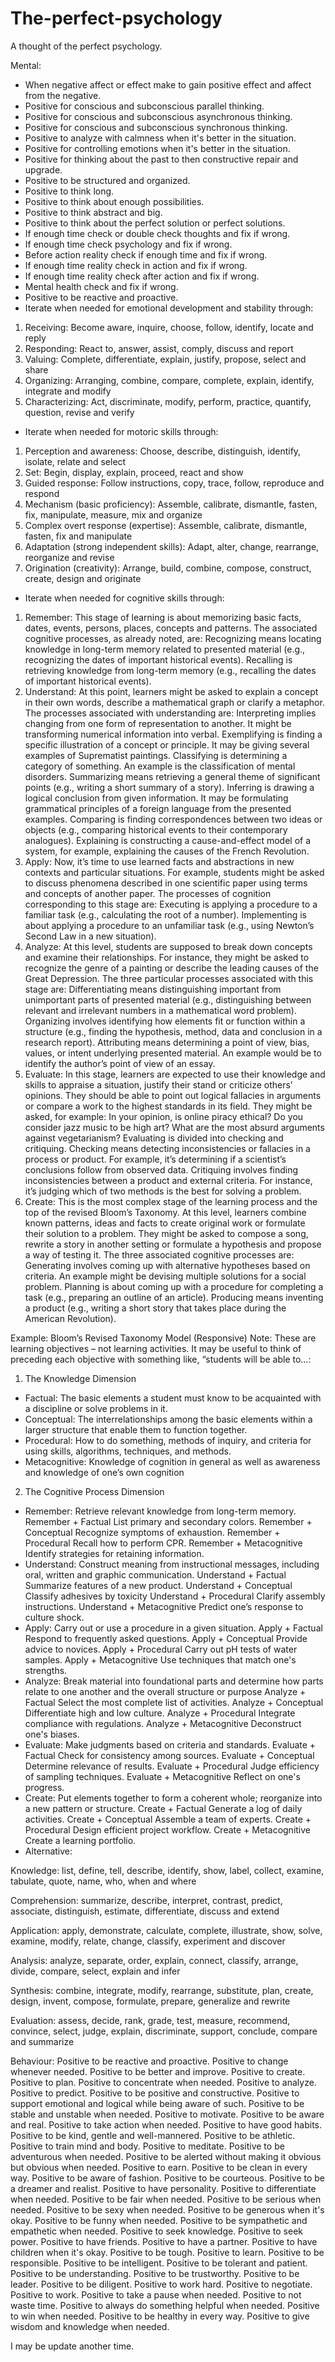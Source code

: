 # The-perfect-psychology
A thought of the perfect psychology.

Mental:
+ When negative affect or effect make to gain positive effect and affect from the negative.
+ Positive for conscious and subconscious parallel thinking.
+ Positive for conscious and subconscious asynchronous thinking.
+ Positive for conscious and subconscious synchronous thinking.
+ Positive to analyze with calmness when it's better in the situation.
+ Positive for controlling emotions when it's better in the situation.
+ Positive for thinking about the past to then constructive repair and upgrade.
+ Positive to be structured and organized.
+ Positive to think long.
+ Positive to think about enough possibilities.
+ Positive to think abstract and big.
+ Positive to think about the perfect solution or perfect solutions.
+ If enough time check or double check thoughts and fix if wrong.
+ If enough time check psychology and fix if wrong.
+ Before action reality check if enough time and fix if wrong.
+ If enough time reality check in action and fix if wrong.
+ If enough time reality check after action and fix if wrong.
+ Mental health check and fix if wrong.
+ Positive to be reactive and proactive.
+ Iterate when needed for emotional development and stability through:
1. Receiving: Become aware, inquire, choose, follow, identify, locate and reply
2. Responding: React to, answer, assist, comply, discuss and report
3. Valuing: Complete, differentiate, explain, justify, propose, select and share
4. Organizing: Arranging, combine, compare, complete, explain, identify, integrate and modify
5. Characterizing:  Act, discriminate, modify, perform, practice, quantify, question, revise and verify
+ Iterate when needed for motoric skills through:
1. Perception and awareness: Choose, describe, distinguish, identify, isolate, relate and select
2. Set: Begin, display, explain, proceed, react and show
3. Guided response: Follow instructions, copy, trace, follow, reproduce and respond
4. Mechanism (basic proficiency): Assemble, calibrate, dismantle, fasten, fix, manipulate, measure, mix and organize
5. Complex overt response (expertise): Assemble, calibrate, dismantle, fasten, fix and manipulate
6. Adaptation (strong independent skills): Adapt, alter, change, rearrange, reorganize and revise
7. Origination (creativity): Arrange, build, combine, compose, construct, create, design and originate
+ Iterate when needed for cognitive skills through:
1. Remember: This stage of learning is about memorizing basic facts, dates, events, persons, places, concepts and patterns.
The associated cognitive processes, as already noted, are:
Recognizing means locating knowledge in long-term memory related to presented material (e.g., recognizing the dates of important historical events).
Recalling is retrieving knowledge from long-term memory (e.g., recalling the dates of important historical events).
2. Understand: At this point, learners might be asked to explain a concept in their own words, describe a mathematical graph or clarify a metaphor.
The processes associated with understanding are:
Interpreting implies changing from one form of representation to another. It might be transforming numerical information into verbal.
Exemplifying is finding a specific illustration of a concept or principle. It may be giving several examples of Suprematist paintings.
Classifying is determining a category of something. An example is the classification of mental disorders.
Summarizing means retrieving a general theme of significant points (e.g., writing a short summary of a story).
Inferring is drawing a logical conclusion from given information. It may be formulating grammatical principles of a foreign language from the presented examples.
Comparing is finding correspondences between two ideas or objects (e.g., comparing historical events to their contemporary analogues).
Explaining is constructing a cause-and-effect model of a system, for example, explaining the causes of the French Revolution.
3. Apply: Now, it’s time to use learned facts and abstractions in new contexts and particular situations.
For example, students might be asked to discuss phenomena described in one scientific paper using terms and concepts of another paper.
The processes of cognition corresponding to this stage are:
Executing is applying a procedure to a familiar task (e.g., calculating the root of a number).
Implementing is about applying a procedure to an unfamiliar task (e.g., using Newton’s Second Law in a new situation).
4. Analyze: At this level, students are supposed to break down concepts and examine their relationships.
For instance, they might be asked to recognize the genre of a painting or describe the leading causes of the Great Depression.
The three particular processes associated with this stage are:
Differentiating means distinguishing important from unimportant parts of presented material (e.g., distinguishing between relevant and irrelevant numbers in a mathematical word problem).
Organizing involves identifying how elements fit or function within a structure (e.g., finding the hypothesis, method, data and conclusion in a research report).
Attributing means determining a point of view, bias, values, or intent underlying presented material. An example would be to identify the author’s point of view of an essay.
5. Evaluate: In this stage, learners are expected to use their knowledge and skills to appraise a situation, justify their stand or criticize others’ opinions. They should be able to point out logical fallacies in arguments or compare a work to the highest standards in its field.
They might be asked, for example:
In your opinion, is online piracy ethical?
Do you consider jazz music to be high art?
What are the most absurd arguments against vegetarianism?
Evaluating is divided into checking and critiquing.
Checking means detecting inconsistencies or fallacies in a process or product. For example, it’s determining if a scientist’s conclusions follow from observed data.
Critiquing involves finding inconsistencies between a product and external criteria. For instance, it’s judging which of two methods is the best for solving a problem.
6. Create: This is the most complex stage of the learning process and the top of the revised Bloom’s Taxonomy.
At this level, learners combine known patterns, ideas and facts to create original work or formulate their solution to a problem.
They might be asked to compose a song, rewrite a story in another setting or formulate a hypothesis and propose a way of testing it.
The three associated cognitive processes are:
Generating involves coming up with alternative hypotheses based on criteria. An example might be devising multiple solutions for a social problem.
Planning is about coming up with a procedure for completing a task (e.g., preparing an outline of an article).
Producing means inventing a product (e.g., writing a short story that takes place during the American Revolution).


Example:
Bloom’s Revised Taxonomy Model (Responsive)
Note: These are learning objectives – not learning activities. It may be useful to think of preceding each objective with something like, “students will be able to…:
1. The Knowledge Dimension
+ Factual: The basic elements a student must know to be acquainted with a discipline or solve problems in it.
+ Conceptual: The interrelationships among the basic elements within a larger structure that enable them to function together.
+ Procedural: How to do something, methods of inquiry, and criteria for using skills, algorithms, techniques, and methods.
+ Metacognitive: Knowledge of cognition in general as well as awareness and knowledge of one’s own cognition
2. The Cognitive Process Dimension
+ Remember: Retrieve relevant knowledge from long-term memory.
		Remember + Factual
			List primary and secondary colors.
		Remember + Conceptual
			Recognize symptoms of exhaustion.
		Remember + Procedural
			Recall how to perform CPR.
		Remember + Metacognitive
			Identify strategies for retaining information.
+ Understand: Construct meaning from instructional messages, including oral, written and graphic communication.
		Understand + Factual
			Summarize features of a new product.
		Understand + Conceptual
			Classify adhesives by toxicity
		Understand + Procedural
			Clarify assembly instructions.
		Understand + Metacognitive
			Predict one’s response to culture shock.
+ Apply: Carry out or use a procedure in a given situation.
		Apply + Factual
			Respond to frequently asked questions.
		Apply + Conceptual
			Provide advice to novices.
		Apply + Procedural
			Carry out pH tests of water samples.
		Apply + Metacognitive
			Use techniques that match one's strengths.
+ Analyze: Break material into foundational parts and determine how parts relate to one another and the overall structure or purpose
		Analyze + Factual
			Select the most complete list of activities.
		Analyze + Conceptual
			Differentiate high and low culture.
		Analyze + Procedural
			Integrate compliance with regulations.
		Analyze + Metacognitive
			Deconstruct one's biases.
+	Evaluate: Make judgments based on criteria and standards.
		Evaluate + Factual
			Check for consistency among sources.
		Evaluate + Conceptual
			Determine relevance of results.
		Evaluate + Procedural
			Judge efficiency of sampling techniques.
		Evaluate + Metacognitive
			Reflect on one's progress.
+ Create: Put elements together to form a coherent whole; reorganize into a new pattern or structure.
		Create + Factual
			Generate a log of daily activities.
		Create + Conceptual
			Assemble a team of experts.
		Create + Procedural
			Design efficient project workflow.
		Create + Metacognitive
			Create a learning portfolio.
+ Alternative:

Knowledge: list, define, tell, describe, identify, show, label, collect, examine, tabulate, quote, name, who, when and where

Comprehension: summarize, describe, interpret, contrast, predict, associate, distinguish, estimate, differentiate, discuss and extend

Application: apply, demonstrate, calculate, complete, illustrate, show, solve, examine, modify, relate, change, classify, experiment and discover

Analysis: analyze, separate, order, explain, connect, classify, arrange, divide, compare, select, explain and infer

Synthesis: combine, integrate, modify, rearrange, substitute, plan, create, design, invent, compose, formulate, prepare, generalize and rewrite

Evaluation: assess, decide, rank, grade, test, measure, recommend, convince, select, judge, explain, discriminate, support, conclude, compare and summarize



Behaviour:
Positive to be reactive and proactive.
Positive to change whenever needed.
Positive to be better and improve.
Positive to create.
Positive to plan.
Positive to concentrate when needed.
Positive to analyze.
Positive to predict.
Positive to be positive and constructive.
Positive to support emotional and logical while being aware of such.
Positive to be stable and unstable when needed.
Positive to motivate.
Positive to be aware and real.
Positive to take action when needed.
Positive to have good habits.
Positive to be kind, gentle and well-mannered.
Positive to be athletic.
Positive to train mind and body.
Positive to meditate.
Positive to be adventurous when needed.
Positive to be alerted without making it obvious but obvious when needed.
Positive to earn.
Positive to be clean in every way.
Positive to be aware of fashion.
Positive to be courteous.
Positive to be a dreamer and realist.
Positive to have personality.
Positive to differentiate when needed.
Positive to be fair when needed.
Positive to be serious when needed.
Positive to be sexy when needed.
Positive to be generous when it's okay.
Positive to be funny when needed.
Positive to be sympathetic and empathetic when needed.
Positive to seek knowledge.
Positive to seek power.
Positive to have friends.
Positive to have a partner.
Positive to have children when it's okay.
Positive to be tough.
Positive to learn.
Positive to be responsible.
Positive to be intelligent.
Positive to be tolerant and patient.
Positive to be understanding.
Positive to be trustworthy.
Positive to be leader.
Positive to be diligent.
Positive to work hard.
Positive to negotiate.
Positive to work.
Positive to take a pause when needed.
Positive to not waste time.
Positive to always do something helpful when needed.
Positive to win when needed.
Positive to be healthy in every way.
Positive to give wisdom and knowledge when needed.

I may be update another time.

